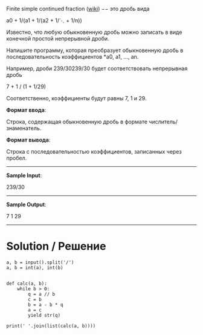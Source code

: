 Finite simple continued fraction ([wiki](https://en.wikipedia.org/wiki/Continued_fraction)) −− это дробь вида

a0 + 1/(a1 + 1/(a2 + 1/⋱ + 1/n)) 

Известно, что любую обыкновенную дробь можно записать в виде конечной простой непрерывной дроби.

Напишите программу, которая преобразует обыкновенную дробь в последовательность коэффициентов *a0, a1, ..., an.

Например, дроби 239/30239/30 будет соответствовать непрерывная дробь

7 + 1 / (1 + 1/29)

Cоответственно, коэффициенты будут равны 7, 1 и 29.

**Формат ввода**:

Строка, содержащая обыкновенную дробь в формате числитель/знаменатель.

**Формат вывода**:

Строка с последовательностью коэффициентов, записанных через пробел.

---

**Sample Input**:

239/30

---

**Sample Output**:

7 1 29

---

# Solution / Решение

```
a, b = input().split('/')
a, b = int(a), int(b)


def calc(a, b):
    while b > 0:
        q = a // b
        c = b
        b = a - b * q
        a = c
        yield str(q)

print(' '.join(list(calc(a, b))))
```
